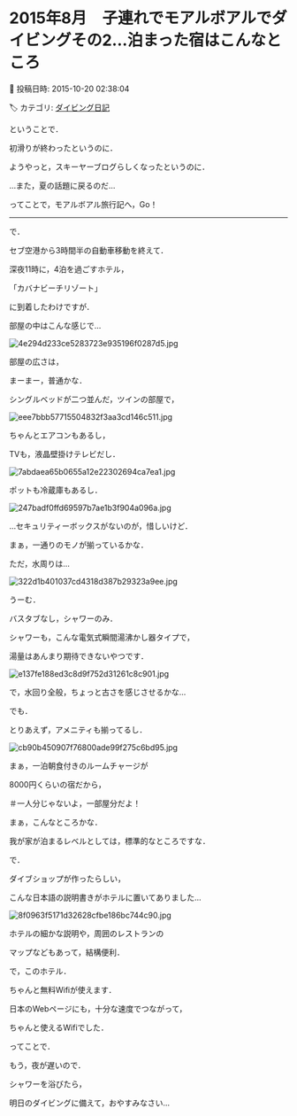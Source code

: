 # 2015年8月　子連れでモアルボアルでダイビングその2…泊まった宿はこんなところ

📅 投稿日時: 2015-10-20 02:38:04

🏷️ カテゴリ: [ダイビング日記](ce3a7a8d424d112fce83ee85c81a0e344.md)

ということで．


初滑りが終わったというのに．


ようやっと，スキーヤーブログらしくなったというのに．


…また，夏の話題に戻るのだ…





ってことで，モアルボアル旅行記へ，Go！


---





で．


セブ空港から3時間半の自動車移動を終えて．


深夜11時に，4泊を過ごすホテル，


「カバナビーチリゾート」


に到着したわけですが．





部屋の中はこんな感じで…




![4e294d233ce5283723e935196f0287d5.jpg](images/4e294d233ce5283723e935196f0287d5.jpg)




部屋の広さは，


まーまー，普通かな．





シングルベッドが二つ並んだ，ツインの部屋で，




![eee7bbb57715504832f3aa3cd146c511.jpg](images/eee7bbb57715504832f3aa3cd146c511.jpg)




ちゃんとエアコンもあるし，


TVも，液晶壁掛けテレビだし．




![7abdaea65b0655a12e22302694ca7ea1.jpg](images/7abdaea65b0655a12e22302694ca7ea1.jpg)




ポットも冷蔵庫もあるし．




![247badf0ffd69597b7ae1b3f904a096a.jpg](images/247badf0ffd69597b7ae1b3f904a096a.jpg)




…セキュリティーボックスがないのが，惜しいけど．


まぁ，一通りのモノが揃っているかな．





ただ，水周りは…




![322d1b401037cd4318d387b29323a9ee.jpg](images/322d1b401037cd4318d387b29323a9ee.jpg)




うーむ．


バスタブなし，シャワーのみ．


シャワーも，こんな電気式瞬間湯沸かし器タイプで，


湯量はあんまり期待できないやつです．




![e137fe188ed3c8d9f752d31261c8c901.jpg](images/e137fe188ed3c8d9f752d31261c8c901.jpg)




で，水回り全般，ちょっと古さを感じさせるかな…





でも．


とりあえず，アメニティも揃ってるし．




![cb90b450907f76800ade99f275c6bd95.jpg](images/cb90b450907f76800ade99f275c6bd95.jpg)




まぁ，一泊朝食付きのルームチャージが


8000円くらいの宿だから，


＃一人分じゃないよ，一部屋分だよ！


まぁ，こんなところかな．


我が家が泊まるレベルとしては，標準的なところですな．





で．


ダイブショップが作ったらしい，


こんな日本語の説明書きがホテルに置いてありました…




![8f0963f5171d32628cfbe186bc744c90.jpg](images/8f0963f5171d32628cfbe186bc744c90.jpg)




ホテルの細かな説明や，周囲のレストランの


マップなどもあって，結構便利．





で，このホテル．


ちゃんと無料Wifiが使えます．


日本のWebページにも，十分な速度でつながって，


ちゃんと使えるWifiでした．





ってことで．


もう，夜が遅いので．


シャワーを浴びたら，


明日のダイビングに備えて，おやすみなさい…

